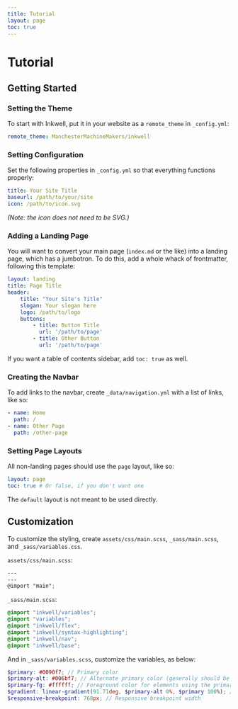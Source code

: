```yaml
---
title: Tutorial
layout: page
toc: true
---
```

# Tutorial
## Getting Started

### Setting the Theme

To start with Inkwell, put it in your website as a `remote_theme` in `_config.yml`:

```yaml
remote_theme: ManchesterMachineMakers/inkwell
```

### Setting Configuration

Set the following properties in `_config.yml` so that everything functions properly:

```yaml
title: Your Site Title
baseurl: /path/to/your/site
icon: /path/to/icon.svg
```

_(Note: the icon does not need to be SVG.)_

### Adding a Landing Page

You will want to convert your main page (`index.md` or the like) into a landing page, which has a jumbotron. To do this, add a whole whack of frontmatter, following this template:

```yaml
layout: landing
title: Page Title
header:
    title: "Your Site's Title"
    slogan: Your slogan here
    logo: /path/to/logo
    buttons:
        - title: Button Title
          url: '/path/to/page'
        - title: Other Button
          url: '/path/to/page'
```

If you want a table of contents sidebar, add `toc: true` as well.

### Creating the Navbar

To add links to the navbar, create `_data/navigation.yml` with a list of links, like so:

```yaml
- name: Home
  path: /
- name: Other Page
  path: /other-page
```

### Setting Page Layouts

All non-landing pages should use the `page` layout, like so:

```yaml
layout: page
toc: true # Or false, if you don't want one
```

The `default` layout is not meant to be used directly.

## Customization

To customize the styling, create `assets/css/main.scss`, `_sass/main.scss`, and `_sass/variables.css`.

`assets/css/main.scss`:

```scss
---
---
@import "main";
```

`_sass/main.scss`:

```scss
@import "inkwell/variables";
@import "variables";
@import "inkwell/flex";
@import "inkwell/syntax-highlighting";
@import "inkwell/nav";
@import "inkwell/base";
```

And in `_sass/variables.scss`, customize the variables, as below:

```scss
$primary: #0090f7; // Primary color
$primary-alt: #006bf7; // Alternate primary color (generally should be darker)
$primary-fg: #ffffff; // Foreground color for elements using the primary color as their background (there's probably a more succinct way of wording that)
$gradient: linear-gradient(91.71deg, $primary-alt 0%, $primary 100%); // Gradient to use for everything
$responsive-breakpoint: 768px; // Responsive breakpoint width
```

